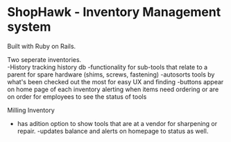 # ShopHawk - Inventory Management system

Built with Ruby on Rails.  

Two seperate inventories.  
-History tracking history db
-functionality for sub-tools that relate to a parent for spare hardware (shims, screws, fastening)
-autosorts tools by what's been checked out the most for easy UX and finding
-buttons appear on home page of each inventory alerting when items need ordering or are on order for employees to see the status of tools


Milling Inventory
- has adition option to show tools that are at a vendor for sharpening or repair. 
-updates balance and alerts on homepage to status as well.  
